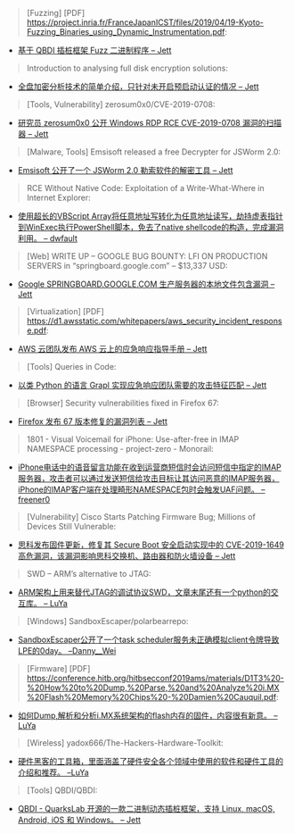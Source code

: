 > [Fuzzing] [PDF] https://project.inria.fr/FranceJapanICST/files/2019/04/19-Kyoto-Fuzzing_Binaries_using_Dynamic_Instrumentation.pdf: 


* [基于 QBDI 插桩框架 Fuzz 二进制程序 – Jett](https://project.inria.fr/FranceJapanICST/files/2019/04/19-Kyoto-Fuzzing_Binaries_using_Dynamic_Instrumentation.pdf)



> Introduction to analysing full disk encryption solutions: 


* [全盘加密分析技术的简单介绍，只针对未开启预启动认证的情况 – Jett](https://diablohorn.com/2019/05/21/introduction-to-analysing-full-disk-encryption-solutions/)



> [Tools, Vulnerability] zerosum0x0/CVE-2019-0708: 


* [研究员 zerosum0x0 公开 Windows RDP RCE CVE-2019-0708 漏洞的扫描器 – Jett](https://github.com/zerosum0x0/CVE-2019-0708)



> [Malware, Tools] Emsisoft released a free Decrypter for JSWorm 2.0: 


* [Emsisoft 公开了一个 JSWorm 2.0 勒索软件的解密工具 – Jett](https://securityaffairs.co/wordpress/85933/malware/jsworm-2-0-decrypter.html)



> RCE Without Native Code: Exploitation of a Write-What-Where in Internet Explorer: 


* [使用超长的VBScript Array将任意地址写转化为任意地址读写，劫持虚表指针到WinExec执行PowerShell脚本，免去了native shellcode的构造，完成漏洞利用。 – dwfault](https://www.thezdi.com/blog/2019/5/21/rce-without-native-code-exploitation-of-a-write-what-where-in-internet-explorer)



> [Web] WRITE UP – GOOGLE BUG BOUNTY: LFI ON PRODUCTION SERVERS in “springboard.google.com” – $13,337 USD: 


* [Google SPRINGBOARD.GOOGLE.COM 生产服务器的本地文件包含漏洞 – Jett](https://omespino.com/write-up-google-bug-bounty-lfi-on-production-servers-in-redacted-google-com-13337-usd/)



> [Virtualization] [PDF] https://d1.awsstatic.com/whitepapers/aws_security_incident_response.pdf: 


* [AWS 云团队发布 AWS 云上的应急响应指导手册 – Jett](https://d1.awsstatic.com/whitepapers/aws_security_incident_response.pdf)



> [Tools] Queries in Code: 


* [以类 Python 的语言 Grapl 实现应急响应团队需要的攻击特征匹配 – Jett](https://insanitybit.github.io/2019/05/20/queries-in-code)



> [Browser] Security vulnerabilities fixed in Firefox 67: 


* [Firefox 发布 67 版本修复的漏洞列表 – Jett](https://www.mozilla.org/en-US/security/advisories/mfsa2019-13/#CVE-2019-9817)



> 1801 - Visual Voicemail for iPhone: Use-after-free in IMAP NAMESPACE processing - project-zero - Monorail: 


* [iPhone电话中的语音留言功能在收到运营商短信时会访问短信中指定的IMAP服务器，攻击者可以通过发送短信给攻击目标让其访问恶意的IMAP服务器，iPhone的IMAP客户端在处理畸形NAMESPACE包时会触发UAF问题。 – freener0](https://bugs.chromium.org/p/project-zero/issues/detail?id=1801)



> [Vulnerability] Cisco Starts Patching Firmware Bug; Millions of Devices Still Vulnerable: 


* [思科发布固件更新，修复其 Secure Boot 安全启动实现中的 CVE-2019-1649 高危漏洞，该漏洞影响思科交换机、路由器和防火墙设备 – Jett](https://threatpost.com/cisco-patch-firmware/144936/)



> SWD – ARM’s alternative to JTAG: 


* [ARM架构上用来替代JTAG的调试协议SWD，文章末尾还有一个python的交互库。 – LuYa](https://research.kudelskisecurity.com/2019/05/16/swd-arms-alternative-to-jtag/)



> [Windows] SandboxEscaper/polarbearrepo: 


* [SandboxEscaper公开了一个task scheduler服务未正确模拟client令牌导致LPE的0day。 –Danny__Wei](https://github.com/SandboxEscaper/polarbearrepo)



> [Firmware] [PDF] https://conference.hitb.org/hitbsecconf2019ams/materials/D1T3%20-%20How%20to%20Dump,%20Parse,%20and%20Analyze%20i.MX%20Flash%20Memory%20Chips%20-%20Damien%20Cauquil.pdf: 


* [如何Dump,解析和分析i.MX系统架构的flash内存的固件，内容很有新意。 – LuYa](https://conference.hitb.org/hitbsecconf2019ams/materials/D1T3%20-%20How%20to%20Dump,%20Parse,%20and%20Analyze%20i.MX%20Flash%20Memory%20Chips%20-%20Damien%20Cauquil.pdf)



> [Wireless] yadox666/The-Hackers-Hardware-Toolkit: 


* [硬件黑客的工具箱，里面涵盖了硬件安全各个领域中使用的软件和硬件工具的介绍和推荐。 –LuYa](https://github.com/yadox666/The-Hackers-Hardware-Toolkit/blob/master/TheHackersHardwareToolkit.pdf)



> [Tools] QBDI/QBDI: 


* [QBDI - QuarksLab 开源的一款二进制动态插桩框架，支持 Linux, macOS, Android, iOS 和 Windows。 – Jett](https://github.com/QBDI/QBDI)

